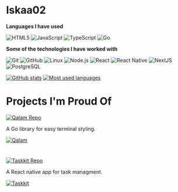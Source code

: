 # Iskaa02

**Languages I have used**

![HTML5](https://img.shields.io/badge/-HTML5-fff?style=flat&logo=HTML5)
![JavaScript](https://img.shields.io/badge/-JavaScript-7a807c?style=flat&logo=javascript)
![TypeScript](https://img.shields.io/badge/-TypeScript-fff?style=flat&logo=typescript&logoColor=007ACC)
![Go](https://img.shields.io/badge/-Go-fff?style=flat&logo=Go)

**Some of the technologies I have worked with**

![Git](https://img.shields.io/badge/-Git-000000?style=flat&logo=git&logoColor=F05032)
![GitHub](https://img.shields.io/badge/-GitHub-000000?style=flat&logo=github&logoColor=FFFFFF)
![Linux](https://img.shields.io/badge/-Linux-000000?style=flat&logo=linux&logoColor=fff)
![Node.js](https://img.shields.io/badge/-Node.js-000000?style=flat&logo=node.js&logoColor=339933)
![React](https://img.shields.io/badge/-React-000000?style=flat&logo=React&logoColor=61DAFB)
![React Native](https://img.shields.io/badge/-React%20Native-000000?style=flat&logo=React&logoColor=fff)
![NextJS](https://img.shields.io/badge/-NextJS-000000?style=flat&logo=Next.js&logoColor=fff)
![PostgreSQL](https://img.shields.io/badge/-PostgreSQL-000?style=flat&logo=PostgreSQL&logoColor=fff)

[![GitHub stats](https://github-readme-stats.vercel.app/api?username=iskaa02&count_private=true&theme=vue)](https://github.com/anuraghazra/github-readme-stats)
[![Most used languages](https://github-readme-stats.vercel.app/api/top-langs/?username=iskaa02&theme=vue&langs_count=3)](https://github.com/anuraghazra/github-readme-stats)

# Projects I'm Proud Of

[![Qalam Repo](https://github-readme-stats.vercel.app/api/pin/?username=iskaa02&repo=qalam)](https://github.com/iskaa02/qalam)

A Go library for easy terminal styling.

[![Qalam](https://raw.githubusercontent.com/iskaa02/qalam/main/qalam_example.png)](https://github.com/iskaa02/qalam)

#
[![Taskkit Repo](https://github-readme-stats.vercel.app/api/pin/?username=iskaa02&repo=taskkit)](https://github.com/iskaa02/taskkit)

A React native app for task managment.

[![Taskkit](https://github.com/iskaa02/Taskkit/raw/main/readme.png?raw=true)](https://github.com/iskaa02/Taskkit)
